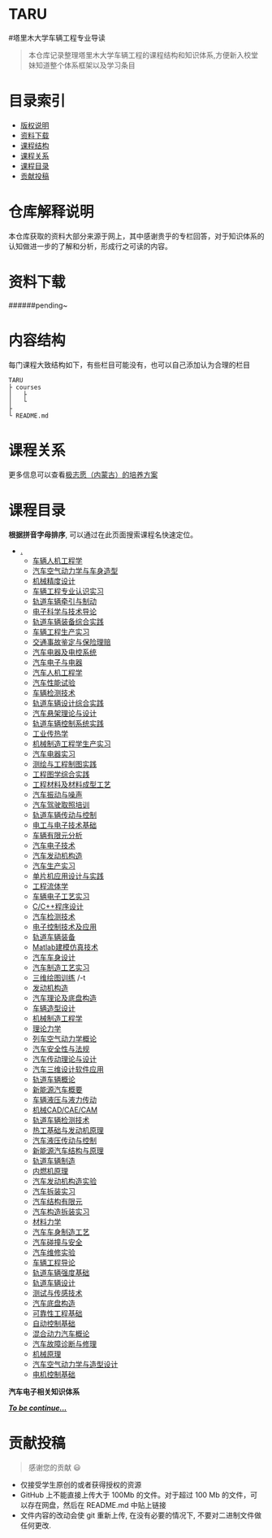# TARU
#塔里木大学车辆工程专业导读


>本仓库记录整理塔里木大学车辆工程的课程结构和知识体系,方便新入校堂妹知道整个体系框架以及学习条目

# 目录索引
* [版权说明](#版权说明)
* [资料下载](#资料下载)
* [课程结构](#课程结构)
* [课程关系](#课程关系)
* [课程目录](#课程目录)
* [贡献投稿](#贡献投稿)

# 仓库解释说明
本仓库获取的资料大部分来源于网上，其中感谢贵乎的专栏回答，对于知识体系的认知做进一步的了解和分析，形成行之可读的内容。


# 资料下载
######pending~

<!--
## HTTPS

- [GitHub 网页](#课程目录)
- [DownGit](http://downgit.zhoudaxiaa.com/#/home)
- [gitzip-chrome-extension](https://chrome.google.com/webstore/detail/gitzip-for-github/ffabmkklhbepgcgfonabamgnfafbdlkn)

注意，建议不要直接用 GitHub 仓库的 `Download Zip`。因为网速慢，而且仓库很大，很可能下载到中途就切断连接了。
推荐用 DownGit 工具，方法很简单，在 GitHub 这里浏览网页到某个文件夹，然后将这个网页地址粘贴到 DownGit 下载即可。

-->
# 内容结构

每门课程大致结构如下，有些栏目可能没有，也可以自己添加认为合理的栏目
```
TARU
├ courses
│   ├  
│   └ 
├
└ README.md
```
# 课程关系

更多信息可以查看[极志愿（内蒙古）的培养方案](https://www.jizhy.com/15/major/details?MI=5c905b954c7a1a36540623c7&PI=650000000000)

# 课程目录
**根据拼音字母排序**, 可以通过在此页面搜索课程名快速定位。 

* [.](.)
    * [车辆人机工程学](./车辆人机工程学)
    * [汽车空气动力学与车身造型](./汽车空气动力学与车身造型)
    * [机械精度设计](./机械精度设计)
    * [车辆工程专业认识实习](./车辆工程专业认识实习)
    * [轨道车辆牵引与制动](./轨道车辆牵引与制动)
    * [电子科学与技术导论](./电子科学与技术导论)
    * [轨道车辆装备综合实践](./轨道车辆装备综合实践)
    * [车辆工程生产实习](./车辆工程生产实习)
    * [交通事故鉴定与保险理赔](./交通事故鉴定与保险理赔)
    * [汽车电器及电控系统](./汽车电器及电控系统)
    * [汽车电子与电器](./汽车电子与电器)
    * [汽车人机工程学](./汽车人机工程学)
    * [汽车性能试验](./汽车性能试验)
    * [车辆检测技术](./车辆检测技术)
    * [轨道车辆设计综合实践](./轨道车辆设计综合实践)
    * [汽车悬架理论与设计](./汽车悬架理论与设计)
    * [轨道车辆控制系统实践](./轨道车辆控制系统实践)
    * [工业传热学](./工业传热学)
    * [机械制造工程学生产实习](./机械制造工程学生产实习)
    * [汽车电器实习](./汽车电器实习)
    * [测绘与工程制图实践](./测绘与工程制图实践)
    * [工程图学综合实践](./工程图学综合实践)
    * [工程材料及材料成型工艺](./工程材料及材料成型工艺)
    * [汽车振动与噪声](./汽车振动与噪声)
    * [汽车驾驶取照培训](./汽车驾驶取照培训)
    * [轨道车辆传动与控制](./轨道车辆传动与控制)
    * [电工与电子技术基础](./电工与电子技术基础)
    * [车辆有限元分析](./车辆有限元分析)
    * [汽车电子技术](./汽车电子技术)
    * [汽车发动机构造](./汽车发动机构造)
    * [汽车生产实习](./汽车生产实习)
    * [单片机应用设计与实践](./单片机应用设计与实践)
    * [工程流体学](./工程流体学)
    * [车辆电子工艺实习](./车辆电子工艺实习)
    * [C/C++程序设计](./C/C++程序设计)
    * [汽车检测技术](./汽车检测技术)
    * [电子控制技术及应用](./电子控制技术及应用)
    * [轨道车辆装备](./轨道车辆装备)
    * [Matlab建模仿真技术](./Matlab建模仿真技术)
    * [汽车车身设计](./汽车车身设计)
    * [汽车制造工艺实习](./汽车制造工艺实习)
    * [三维绘图训练](./三维绘图训练)  /-t
    * [发动机构造](./发动机构造)
    * [汽车理论及底盘构造](./汽车理论及底盘构造)
    * [车辆造型设计](./车辆造型设计)
    * [机械制造工程学](./机械制造工程学)
    * [理论力学](./理论力学)
    * [列车空气动力学概论](./列车空气动力学概论)
    * [汽车安全性与法规](./汽车安全性与法规)
    * [汽车传动理论与设计](./汽车传动理论与设计)
    * [汽车三维设计软件应用](./汽车三维设计软件应用)
    * [轨道车辆概论](./轨道车辆概论)
    * [新能源汽车概要](./新能源汽车概要)
    * [车辆液压与液力传动](./车辆液压与液力传动)
    * [机械CAD/CAE/CAM](./机械CAD/CAE/CAM)
    * [轨道车辆检测技术](./轨道车辆检测技术)
    * [热工基础与发动机原理](./热工基础与发动机原理)
    * [汽车液压传动与控制](./汽车液压传动与控制)
    * [新能源汽车结构与原理](./新能源汽车结构与原理)
    * [轨道车辆制造](./轨道车辆制造)
    * [内燃机原理](./内燃机原理)
    * [汽车发动机构造实验](./汽车发动机构造实验)
    * [汽车拆装实习](./汽车拆装实习)
    * [汽车结构有限元](./汽车结构有限元)
    * [汽车构造拆装实习](./汽车构造拆装实习)
    * [材料力学](./材料力学)
    * [汽车车身制造工艺](./汽车车身制造工艺)
    * [汽车碰撞与安全](./汽车碰撞与安全)
    * [汽车维修实验](./汽车维修实验)
    * [车辆工程导论](./车辆工程导论)
    * [轨道车辆强度基础](./轨道车辆强度基础)
    * [轨道车辆设计](./轨道车辆设计)
    * [测试与传感技术](./测试与传感技术)
    * [汽车底盘构造](./汽车底盘构造)
    * [可靠性工程基础](./可靠性工程基础)
    * [自动控制基础](./自动控制基础)
    * [混合动力汽车概论](./混合动力汽车概论)
    * [汽车故障诊断与修理](./汽车故障诊断与修理)
    * [机械原理](./机械原理)
    * [汽车空气动力学与造型设计](./汽车空气动力学与造型设计)
    * [电机控制基础](./电机控制基础)


**汽车电子相关知识体系**

***[To be continue...]()***


# 贡献投稿

>感谢您的贡献 :smiley:

- 仅接受学生原创的或者获得授权的资源
- GitHub 上不能直接上传大于 100Mb 的文件。对于超过 100 Mb 的文件，可以存在网盘，然后在 README.md 中贴上链接
- 文件内容的改动会使 git 重新上传, 在没有必要的情况下, 不要对二进制文件做任何更改.

<!--
可以通过如下方式贡献
- 帮忙上传: 可以发给仓库维护者帮忙上传，或者提 issue
- 用网页操作或者[桌面版](https://desktop.github.com/) fork and pull request. 操作方式可以参考 [这里](https://blog.csdn.net/qq_29277155/article/details/51048990) 和[这里](https://blog.csdn.net/zhangw0_0/article/details/50667891),[PR](https://blog.csdn.net/huutu/article/details/51018317)

- 用命令行: 注意仓库较大,直接 clone 很慢. 可以使用 sparse-checkout, 只下载指定的目录
执行
```shell
mkdir ustc-courses  #文件夹名可以自己取
cd ustc-courses
git init
git remote add -f origin  git@github.com:mbinary/USTC-CS-Courses-Resource.git
git config core.sparsecheckout true
echo "计算机与信息类/软件工程"  >> .git/info/sparse-checkout  #这里工作目录就是在那个 repo 主页下

#如果还有其他目录，都像上面一样加入即可，如 `echo  "计算机与信息类/图论/slides" >> .git/info/sparse-checkout`
#只需记住的是 加入的目录应该在远程仓库存在，否则报错“error: Sparse checkout leaves no entry on the working directory”

git pull origin master
git remote add upstream git@github.com:mbinary/USTC-CS-Courses-Resource.git
```
更新内容后
```shell
git fetch upstream/master
git merge upstream/master
```
-->


